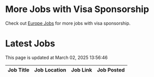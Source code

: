 # More Jobs with Visa Sponsorship

Check out [Europe Jobs](https://github.com/sureshparimi/europejobs#latest-jobs) for more jobs with visa sponsorship.

# Latest Jobs

This page is updated at March 02, 2025 13:56:46

| Job Title | Job Location | Job Link | Job Posted |
| --- | --- | --- | --- |
